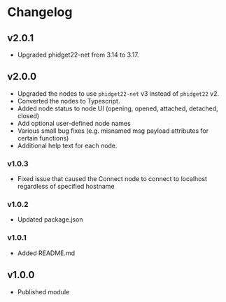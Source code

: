 # Changelog

## v2.0.1

* Upgraded phidget22-net from 3.14 to 3.17.

## v2.0.0

* Upgraded the nodes to use `phidget22-net` v3 instead of `phidget22` v2.
* Converted the nodes to Typescript.
* Added node status to node UI (opening, opened, attached, detached, closed)
* Add optional user-defined node names
* Various small bug fixes (e.g. misnamed msg payload attributes for certain functions)
* Additional help text for each node.

### v1.0.3

* Fixed issue that caused the Connect node to connect to localhost regardless of specified hostname

### v1.0.2

* Updated package.json

### v1.0.1

* Added README.md

## v1.0.0

* Published module

